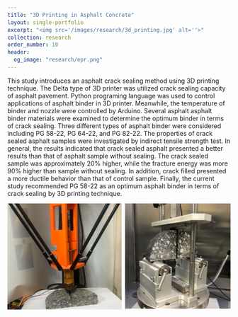 ```yaml
---
title: "3D Printing in Asphalt Concrete"
layout: single-portfolio
excerpt: "<img src='/images/research/3d_printing.jpg' alt=''>"
collection: research
order_number: 10
header: 
  og_image: "research/epr.png"
---
```



This study introduces an asphalt crack sealing method using 3D printing technique. The Delta type of 3D printer was utilized crack sealing capacity of asphalt pavement. Python programing language was used to control applications of asphalt binder in 3D printer. Meanwhile, the temperature of binder and nozzle were controlled by Arduino. Several asphalt asphalt binder materials were examined to determine the optimum binder in terms of crack sealing. Three different types of asphalt binder were considered including PG 58-22, PG 64-22, and PG 82-22. The properties of crack sealed asphalt samples were investigated by indirect tensile strength test. In general, the results indicated that crack sealed asphalt presented a better results than that of asphalt sample without sealing. The crack sealed sample was approximately 20% higher, while the fracture energy was more 90% higher than sample without sealing. In addition, crack filled presented a more ductile behavior than that of control sample. Finally, the current study recommended PG 58-22 as an optimum asphalt binder in terms of crack sealing by 3D printing technique. 

![](/images/research/3d_printing_research.png)
